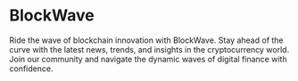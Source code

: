 # BlockWave
Ride the wave of blockchain innovation with BlockWave. Stay ahead of the curve with the latest news, trends, and insights in the cryptocurrency world. Join our community and navigate the dynamic waves of digital finance with confidence.
